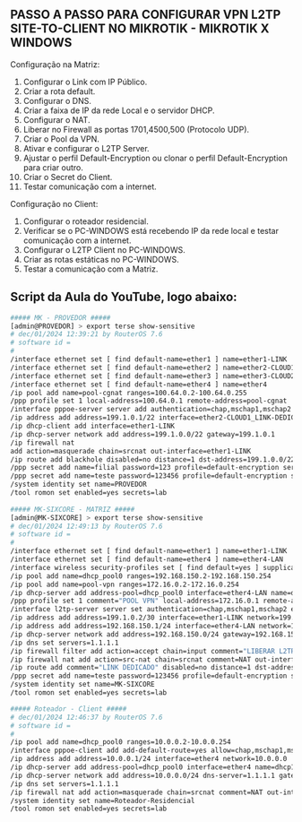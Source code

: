 ## PASSO A PASSO PARA CONFIGURAR VPN L2TP SITE-TO-CLIENT NO MIKROTIK - MIKROTIK X WINDOWS ##

Configuração na Matriz:
1. Configurar o Link com IP Público.
2. Criar a rota default.
3. Configurar o DNS.
4. Criar a faixa de IP da rede Local e o servidor DHCP.
5. Configurar o NAT.
6. Liberar no Firewall as portas 1701,4500,500 (Protocolo UDP).
7. Criar o Pool da VPN.
8. Ativar e configurar o L2TP Server.
9. Ajustar o perfil Default-Encryption ou clonar o perfil Default-Encryption para criar outro.
10. Criar o Secret do Client.
11. Testar comunicação com a internet.

Configuração no Client:
1. Configurar o roteador residencial.
2. Verificar se o PC-WINDOWS está recebendo IP da rede local e testar comunicação com a internet.
3. Configurar o L2TP Client no PC-WINDOWS.
4. Criar as rotas estáticas no PC-WINDOWS.
5. Testar a comunicação com a Matriz.

## Script da Aula do YouTube, logo abaixo:

```sh
##### MK - PROVEDOR #####
[admin@PROVEDOR] > export terse show-sensitive
# dec/01/2024 12:39:21 by RouterOS 7.6
# software id =
#
/interface ethernet set [ find default-name=ether1 ] name=ether1-LINK
/interface ethernet set [ find default-name=ether2 ] name=ether2-CLOUD1_LINK-DEDICADO
/interface ethernet set [ find default-name=ether3 ] name=ether3-CLOUD2_LINK-PPPOE-CGNAT
/interface ethernet set [ find default-name=ether4 ] name=ether4
/ip pool add name=pool-cgnat ranges=100.64.0.2-100.64.0.255
/ppp profile set 1 local-address=100.64.0.1 remote-address=pool-cgnat
/interface pppoe-server server add authentication=chap,mschap1,mschap2 default-profile=default-encryption disabled=no interface=*7 one-session-per-host=yes service-name=pppoe-server
/ip address add address=199.1.0.1/22 interface=ether2-CLOUD1_LINK-DEDICADO network=199.1.0.0
/ip dhcp-client add interface=ether1-LINK
/ip dhcp-server network add address=199.1.0.0/22 gateway=199.1.0.1
/ip firewall nat
add action=masquerade chain=srcnat out-interface=ether1-LINK
/ip route add blackhole disabled=no distance=1 dst-address=199.1.0.0/22 gateway="" pref-src="" routing-table=main scope=30 suppress-hw-offload=no target-scope=10
/ppp secret add name=filial password=123 profile=default-encryption service=pppoe
/ppp secret add name=teste password=123456 profile=default-encryption service=pppoe
/system identity set name=PROVEDOR
/tool romon set enabled=yes secrets=lab
  
##### MK-SIXCORE - MATRIZ #####
[admin@MK-SIXCORE] > export terse show-sensitive 
# dec/01/2024 12:49:13 by RouterOS 7.6
# software id = 
#
/interface ethernet set [ find default-name=ether1 ] name=ether1-LINK
/interface ethernet set [ find default-name=ether4 ] name=ether4-LAN
/interface wireless security-profiles set [ find default=yes ] supplicant-identity=MikroTik
/ip pool add name=dhcp_pool0 ranges=192.168.150.2-192.168.150.254
/ip pool add name=pool-vpn ranges=172.16.0.2-172.16.0.254
/ip dhcp-server add address-pool=dhcp_pool0 interface=ether4-LAN name=dhcp1
/ppp profile set 1 comment="POOL VPN" local-address=172.16.0.1 remote-address=pool-vpn
/interface l2tp-server server set authentication=chap,mschap1,mschap2 enabled=yes one-session-per-host=yes
/ip address add address=199.1.0.2/30 interface=ether1-LINK network=199.1.0.0
/ip address add address=192.168.150.1/24 interface=ether4-LAN network=192.168.150.0
/ip dhcp-server network add address=192.168.150.0/24 gateway=192.168.150.1
/ip dns set servers=1.1.1.1
/ip firewall filter add action=accept chain=input comment="LIBERAR L2TP" dst-port=4500,1701,500 protocol=udp
/ip firewall nat add action=src-nat chain=srcnat comment=NAT out-interface=*1 to-addresses=199.1.0.2
/ip route add comment="LINK DEDICADO" disabled=no distance=1 dst-address=0.0.0.0/0 gateway=199.1.0.1 pref-src="" routing-table=main scope=30 suppress-hw-offload=no target-scope=10
/ppp secret add name=teste password=123456 profile=default-encryption service=l2tp
/system identity set name=MK-SIXCORE
/tool romon set enabled=yes secrets=lab

##### Roteador - Client #####
# dec/01/2024 12:46:37 by RouterOS 7.6
# software id = 
#
/ip pool add name=dhcp_pool0 ranges=10.0.0.2-10.0.0.254
/interface pppoe-client add add-default-route=yes allow=chap,mschap1,mschap2 disabled=no interface=ether1 name=pppoe-client password=123456 profile=default-encryption user=teste
/ip address add address=10.0.0.1/24 interface=ether4 network=10.0.0.0
/ip dhcp-server add address-pool=dhcp_pool0 interface=ether4 name=dhcp1
/ip dhcp-server network add address=10.0.0.0/24 dns-server=1.1.1.1 gateway=10.0.0.1
/ip dns set servers=1.1.1.1
/ip firewall nat add action=masquerade chain=srcnat comment=NAT out-interface=pppoe-client
/system identity set name=Roteador-Residencial
/tool romon set enabled=yes secrets=lab

``````
